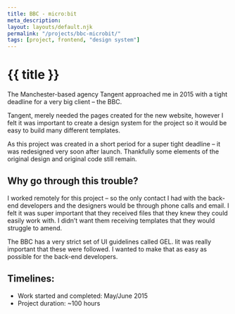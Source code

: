 ```yaml
---
title: BBC - micro:bit
meta_description:
layout: layouts/default.njk
permalink: "/projects/bbc-microbit/"
tags: [project, frontend, "design system"]
---
```


# {{ title }}

The Manchester-based agency Tangent approached me in 2015 with a tight deadline for a very big client – the BBC.

Tangent, merely needed the pages created for the new website, however I felt it was important to create a design system for the project so it would be easy to build many different templates.

As this project was created in a short period for a super tight deadline – it was redesigned very soon after launch. Thankfully some elements of the original design and original code still remain.

## Why go through this trouble?

I worked remotely for this project – so the only contact I had with the back-end developers and the designers would be through phone calls and email. I felt it was super important that they received files that they knew they could easily work with. I didn’t want them receiving templates that they would struggle to amend.

The BBC has a very strict set of UI guidelines called GEL. Iit was really important that these were followed. I wanted to make that as easy as possible for the back-end developers.

## Timelines:

- Work started and completed: May/June 2015
- Project duration: ~100 hours
